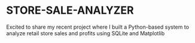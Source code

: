 # STORE-SALE-ANALYZER
Excited to share my recent project where I built a Python-based system to analyze retail store sales and profits using SQLite and Matplotlib
